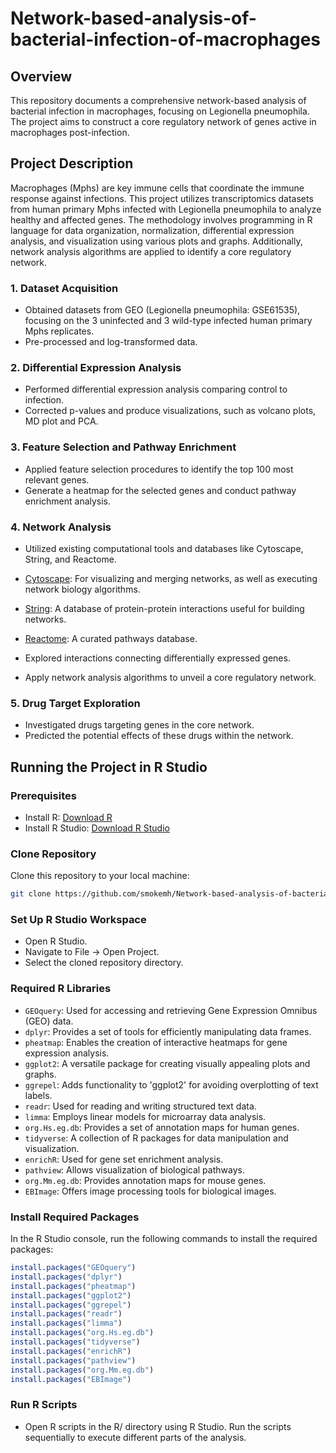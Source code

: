 # Network-based-analysis-of-bacterial-infection-of-macrophages

## Overview

This repository documents a comprehensive network-based analysis of bacterial infection in macrophages, focusing on Legionella pneumophila. The project aims to construct a core regulatory network of genes active in macrophages post-infection.

## Project Description

Macrophages (Mphs) are key immune cells that coordinate the immune response against infections. This project utilizes transcriptomics datasets from human primary Mphs infected with Legionella pneumophila to analyze healthy and affected genes. The methodology involves programming in R language for data organization, normalization, differential expression analysis, and visualization using various plots and graphs. Additionally, network analysis algorithms are applied to identify a core regulatory
network.

### 1. Dataset Acquisition

- Obtained datasets from GEO (Legionella pneumophila: GSE61535), focusing on the 3 uninfected and 3 wild-type infected human primary Mphs replicates.
- Pre-processed and log-transformed data.

### 2. Differential Expression Analysis

- Performed differential expression analysis comparing control to infection.
- Corrected p-values and produce visualizations, such as volcano plots, MD plot and PCA.

### 3. Feature Selection and Pathway Enrichment

- Applied feature selection procedures to identify the top 100 most relevant genes.
- Generate a heatmap for the selected genes and conduct pathway enrichment analysis.

### 4. Network Analysis

- Utilized existing computational tools and databases like Cytoscape, String, and Reactome.
- [Cytoscape](https://cytoscape.org/): For visualizing and merging networks, as well as executing network biology algorithms.
- [String](https://string-db.org/): A database of protein-protein interactions useful for building networks.
- [Reactome](https://reactome.org/): A curated pathways database.

- Explored interactions connecting differentially expressed genes.
- Apply network analysis algorithms to unveil a core regulatory network.

### 5. Drug Target Exploration

- Investigated drugs targeting genes in the core network.
- Predicted the potential effects of these drugs within the network.

## Running the Project in R Studio

### Prerequisites

- Install R: [Download R](https://cran.r-project.org/)
- Install R Studio: [Download R Studio](https://rstudio.com/products/rstudio/download/)

### Clone Repository

Clone this repository to your local machine:

```bash
git clone https://github.com/smokemh/Network-based-analysis-of-bacterial-infection-of-macrophages
```

### Set Up R Studio Workspace

- Open R Studio.
- Navigate to File -> Open Project.
- Select the cloned repository directory.

### Required R Libraries

- `GEOquery`: Used for accessing and retrieving Gene Expression Omnibus (GEO) data.
- `dplyr`: Provides a set of tools for efficiently manipulating data frames.
- `pheatmap`: Enables the creation of interactive heatmaps for gene expression analysis.
- `ggplot2`: A versatile package for creating visually appealing plots and graphs.
- `ggrepel`: Adds functionality to 'ggplot2' for avoiding overplotting of text labels.
- `readr`: Used for reading and writing structured text data.
- `limma`: Employs linear models for microarray data analysis.
- `org.Hs.eg.db`: Provides a set of annotation maps for human genes.
- `tidyverse`: A collection of R packages for data manipulation and visualization.
- `enrichR`: Used for gene set enrichment analysis.
- `pathview`: Allows visualization of biological pathways.
- `org.Mm.eg.db`: Provides annotation maps for mouse genes.
- `EBImage`: Offers image processing tools for biological images.

### Install Required Packages

In the R Studio console, run the following commands to install the required packages:

```R
install.packages("GEOquery")
install.packages("dplyr")
install.packages("pheatmap")
install.packages("ggplot2")
install.packages("ggrepel")
install.packages("readr")
install.packages("limma")
install.packages("org.Hs.eg.db")
install.packages("tidyverse")
install.packages("enrichR")
install.packages("pathview")
install.packages("org.Mm.eg.db")
install.packages("EBImage")
```

### Run R Scripts

- Open R scripts in the R/ directory using R Studio. Run the scripts sequentially to execute different parts of the analysis.
